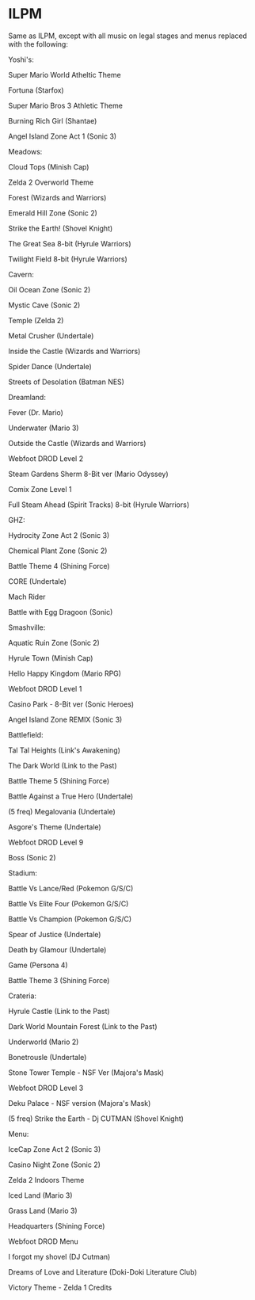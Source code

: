 # ILPM

Same as ILPM, except with all music on legal stages and menus replaced with the following:





Yoshi's:

Super Mario World Atheltic Theme

Fortuna (Starfox)

Super Mario Bros 3 Athletic Theme

Burning Rich Girl (Shantae)

Angel Island Zone Act 1 (Sonic 3)



Meadows:

Cloud Tops (Minish Cap)

Zelda 2 Overworld Theme

Forest (Wizards and Warriors)

Emerald Hill Zone (Sonic 2)

Strike the Earth! (Shovel Knight)

The Great Sea 8-bit (Hyrule Warriors)

Twilight Field 8-bit (Hyrule Warriors)





Cavern:

Oil Ocean Zone (Sonic 2)

Mystic Cave (Sonic 2)

Temple (Zelda 2)

Metal Crusher (Undertale)

Inside the Castle (Wizards and Warriors)

Spider Dance (Undertale)

Streets of Desolation (Batman NES)



Dreamland:

Fever (Dr. Mario)

Underwater (Mario 3)

Outside the Castle (Wizards and Warriors)

Webfoot DROD Level 2

Steam Gardens Sherm 8-Bit ver (Mario Odyssey)

Comix Zone Level 1

Full Steam Ahead (Spirit Tracks) 8-bit (Hyrule Warriors)



GHZ:

Hydrocity Zone Act 2 (Sonic 3)

Chemical Plant Zone (Sonic 2)

Battle Theme 4 (Shining Force)

CORE (Undertale)

Mach Rider

Battle with Egg Dragoon (Sonic)



Smashville:

Aquatic Ruin Zone (Sonic 2)

Hyrule Town (Minish Cap)

Hello Happy Kingdom (Mario RPG)

Webfoot DROD Level 1

Casino Park - 8-Bit ver (Sonic Heroes)

Angel Island Zone REMIX (Sonic 3)



Battlefield:

Tal Tal Heights (Link's Awakening)

The Dark World (Link to the Past)

Battle Theme 5 (Shining Force)

Battle Against a True Hero (Undertale)

(5 freq) Megalovania (Undertale)

Asgore's Theme (Undertale)

Webfoot DROD Level 9

Boss (Sonic 2)



Stadium:

Battle Vs Lance/Red (Pokemon G/S/C)

Battle Vs Elite Four (Pokemon G/S/C)

Battle Vs Champion (Pokemon G/S/C)

Spear of Justice (Undertale)

Death by Glamour (Undertale)

Game (Persona 4)

Battle Theme 3 (Shining Force)



Crateria:

Hyrule Castle (Link to the Past)

Dark World Mountain Forest (Link to the Past)

Underworld (Mario 2)

Bonetrousle (Undertale)

Stone Tower Temple - NSF Ver (Majora's Mask)

Webfoot DROD Level 3 

Deku Palace - NSF version (Majora's Mask)

(5 freq) Strike the Earth - Dj CUTMAN (Shovel Knight)





Menu:

IceCap Zone Act 2 (Sonic 3)

Casino Night Zone (Sonic 2)

Zelda 2 Indoors Theme

Iced Land (Mario 3)

Grass Land (Mario 3)

Headquarters (Shining Force)

Webfoot DROD Menu

I forgot my shovel (DJ Cutman)

Dreams of Love and Literature (Doki-Doki Literature Club)



Victory Theme - Zelda 1 Credits
